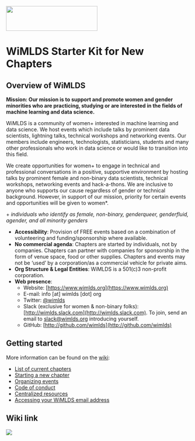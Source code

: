 <img src="https://github.com/WiMLDS/starter-kit/blob/master/figures/wimlds_logo.jpeg" width="250" height="68" />

# WiMLDS Starter Kit for New Chapters

## Overview of WiMLDS

**Mission: Our mission is to support and promote women and gender minorities who are practicing, studying or are interested in the fields of machine learning and data science.** 

WiMLDS is a community of women+ interested in machine learning and data science. We host events which include talks by prominent data scientists, lightning talks, technical workshops and networking events. Our members include engineers, technologists, statisticians, students and many other professionals who work in data science or would like to transition into this field.

We create opportunities for women+ to engage in technical and professional conversations in a positive, supportive environment by hosting talks by prominent female and non-binary data scientists, technical workshops, networking events and hack-a-thons. We are inclusive to anyone who supports our cause regardless of gender or technical background. However, in support of our mission, priority for certain events and opportunities will be given to women*. 

\+ _individuals who identify as female, non-binary, genderqueer, genderfluid, agender, and all minority genders_


- **Accessibility**:
  Provision of FREE events based on a combination of volunteering and funding/sponsorship where available.
- **No commercial agenda**:
  Chapters are started by individuals, not by companies.  Chapters can partner with companies for sponsorship in the form of venue space, food or other supplies.  Chapters and events may not be ‘used’ by a corporation/as a commercial vehicle for private aims.
- **Org Structure & Legal Entities**:
  WiMLDS is a 501(c)3 non-profit corporation.
- **Web presence**:
    - Website: [https://www.wimlds.org](https://www.wimlds.org)
    - E-mail: info [at] wimlds [dot] org
    - Twitter: [@wimlds](https://twitter.com/wimlds)
    - Slack (exclusive for women & non-binary folks): [http://wimlds.slack.com](http://wimlds.slack.com).  To join, send an email to slack@wimlds.org introducing yourself.
    - GitHub: [http://github.com/wimlds](http://github.com/wimlds)

## Getting started

More information can be found on the [wiki](https://github.com/WiMLDS/starter-kit):

- [List of current chapters](https://github.com/WiMLDS/starter-kit/wiki/Current-chapters)
- [Starting a new chapter](https://github.com/WiMLDS/starter-kit/wiki/Start-a-new-chapter)
- [Organizing events](https://github.com/WiMLDS/starter-kit/wiki/Organizing-events)
- [Code of conduct](https://github.com/WiMLDS/starter-kit/wiki/Code-of-conduct)
- [Centralized resources](https://github.com/WiMLDS/starter-kit/wiki/Centralized-resources)
- [Accessing your WiMLDS email address](https://github.com/WiMLDS/starter-kit/wiki/How-to-access-your-WiMLDS-email-address)

## Wiki link

<img src="https://github.com/WiMLDS/starter-kit/blob/master/figures/wikibutton.png" />
